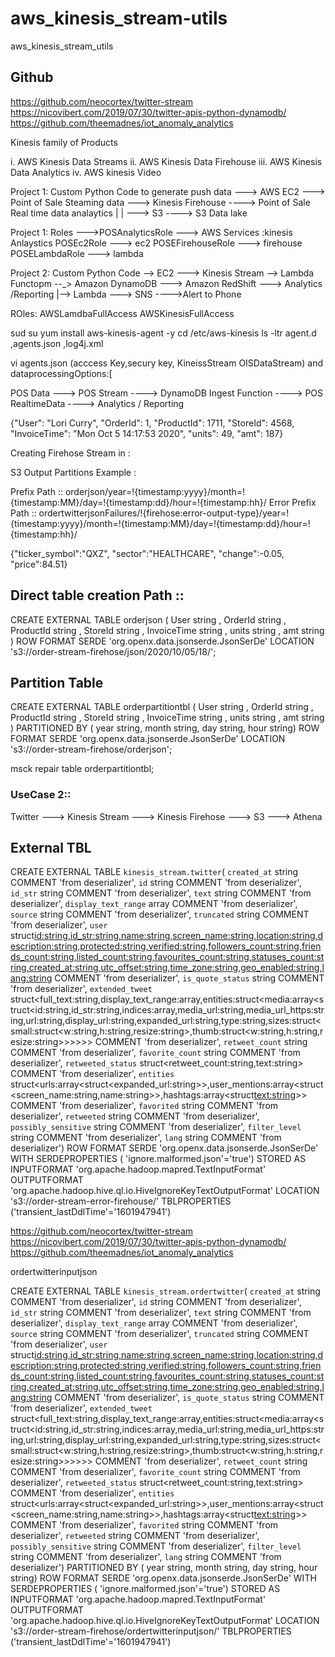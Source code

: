 # aws_kinesis_stream-utils
aws_kinesis_stream_utils

## Github 
https://github.com/neocortex/twitter-stream
https://nicovibert.com/2019/07/30/twitter-apis-python-dynamodb/
https://github.com/theemadnes/iot_anomaly_analytics

Kinesis family of Products

i.   AWS Kinesis Data Streams
ii.  AWS Kinesis Data Firehouse
iii. AWS Kinesis Data Analytics
iv.  AWS kinesis Video

Project 1:
Custom Python Code to generate push data ---> AWS EC2 ---> Point of Sale Steaming data ---> Kinesis Firehouse ----> Point of Sale Real time data analaytics
                                                                                                       |
																									   |   ---> S3 ----> S3 Data lake
																									   
Project 1:
Roles --->POSAnalyticsRole ---> AWS Services :kinesis Anlaystics
          POSEc2Role ---> ec2
          POSEFirehouseRole ---> firehouse
          POSELambdaRole ---> lambda
          		  


Project 2:
Custom Python Code --> EC2 ---> Kinesis Stream --> Lambda Functopm --_> Amazon DynamoDB ---> Amazon RedShift ---> Analytics /Reporting
                                        |--> Lambda ---> SNS ---->Alert to Phone 


ROles:
   AWSLamdbaFullAccess
   AWSKinesisFullAccess 
   
 sud su 
yum install aws-kinesis-agent -y
cd /etc/aws-kinesis
ls -ltr 
agent.d ,agents.json ,log4j.xml 

vi agents.json (acccess Key,secury key, KineissStream OISDataStream) and dataprocessingOptions:[


 


POS Data ---> POS Stream ----> DynamoDB Ingest Function ----> POS RealtimeData ----> Analytics / Reporting 

{"User": "Lori Curry", "OrderId": 1, "ProductId": 1711, "StoreId": 4568, "InvoiceTime": "Mon Oct  5 14:17:53 2020", "units": 49, "amt": 187}


Creating Firehose Stream in :

S3 Output Partitions Example :

Prefix Path ::
orderjson/year=!{timestamp:yyyy}/month=!{timestamp:MM}/day=!{timestamp:dd}/hour=!{timestamp:hh}/
Error Prefix Path ::
ordertwitterjsonFailures/!{firehose:error-output-type}/year=!{timestamp:yyyy}/month=!{timestamp:MM}/day=!{timestamp:dd}/hour=!{timestamp:hh}/


{"ticker_symbol":"QXZ", "sector":"HEALTHCARE", "change":-0.05, "price":84.51}

## Direct table creation Path ::

CREATE EXTERNAL TABLE orderjson (
User string ,
OrderId string ,
ProductId string ,
StoreId string ,
InvoiceTime string ,
units string ,
amt string )
ROW FORMAT SERDE 'org.openx.data.jsonserde.JsonSerDe'
LOCATION 's3://order-stream-firehose/json/2020/10/05/18/';


## Partition Table 
CREATE EXTERNAL TABLE orderpartitiontbl (
User string ,
OrderId string ,
ProductId string ,
StoreId string ,
InvoiceTime string ,
units string ,
amt string )
PARTITIONED BY (
year string,
month string,
day string,
hour string)
ROW FORMAT SERDE 'org.openx.data.jsonserde.JsonSerDe'
LOCATION 's3://order-stream-firehose/orderjson';

msck repair table orderpartitiontbl;


### UseCase 2::
Twitter ---> Kinesis Stream ---> Kinesis Firehose ---> S3 ---> Athena 

## External TBL 
CREATE EXTERNAL TABLE `kinesis_stream.twitter`(
  `created_at` string COMMENT 'from deserializer', 
  `id` string COMMENT 'from deserializer', 
  `id_str` string COMMENT 'from deserializer', 
  `text` string COMMENT 'from deserializer', 
  `display_text_range` array<string> COMMENT 'from deserializer', 
  `source` string COMMENT 'from deserializer', 
  `truncated` string COMMENT 'from deserializer', 
  `user` struct<id:string,id_str:string,name:string,screen_name:string,location:string,description:string,protected:string,verified:string,followers_count:string,friends_count:string,listed_count:string,favourites_count:string,statuses_count:string,created_at:string,utc_offset:string,time_zone:string,geo_enabled:string,lang:string> COMMENT 'from deserializer', 
  `is_quote_status` string COMMENT 'from deserializer', 
  `extended_tweet` struct<full_text:string,display_text_range:array<string>,entities:struct<media:array<struct<id:string,id_str:string,indices:array<string>,media_url:string,media_url_https:string,url:string,display_url:string,expanded_url:string,type:string,sizes:struct<small:struct<w:string,h:string,resize:string>,thumb:struct<w:string,h:string,resize:string>>>>>> COMMENT 'from deserializer', 
  `retweet_count` string COMMENT 'from deserializer', 
  `favorite_count` string COMMENT 'from deserializer', 
  `retweeted_status` struct<retweet_count:string,text:string> COMMENT 'from deserializer', 
  `entities` struct<urls:array<struct<expanded_url:string>>,user_mentions:array<struct<screen_name:string,name:string>>,hashtags:array<struct<text:string>>> COMMENT 'from deserializer', 
  `favorited` string COMMENT 'from deserializer', 
  `retweeted` string COMMENT 'from deserializer', 
  `possibly_sensitive` string COMMENT 'from deserializer', 
  `filter_level` string COMMENT 'from deserializer', 
  `lang` string COMMENT 'from deserializer')
ROW FORMAT SERDE 
  'org.openx.data.jsonserde.JsonSerDe' 
WITH SERDEPROPERTIES ( 
  'ignore.malformed.json'='true') 
STORED AS INPUTFORMAT 
  'org.apache.hadoop.mapred.TextInputFormat' 
OUTPUTFORMAT 
  'org.apache.hadoop.hive.ql.io.HiveIgnoreKeyTextOutputFormat'
LOCATION
  's3://order-stream-error-firehouse/'
TBLPROPERTIES ('transient_lastDdlTime'='1601947941')


https://github.com/neocortex/twitter-stream
https://nicovibert.com/2019/07/30/twitter-apis-python-dynamodb/
https://github.com/theemadnes/iot_anomaly_analytics


ordertwitterinputjson


CREATE EXTERNAL TABLE `kinesis_stream.ordertwitter`(
  `created_at` string COMMENT 'from deserializer', 
  `id` string COMMENT 'from deserializer', 
  `id_str` string COMMENT 'from deserializer', 
  `text` string COMMENT 'from deserializer', 
  `display_text_range` array<string> COMMENT 'from deserializer', 
  `source` string COMMENT 'from deserializer', 
  `truncated` string COMMENT 'from deserializer', 
  `user` struct<id:string,id_str:string,name:string,screen_name:string,location:string,description:string,protected:string,verified:string,followers_count:string,friends_count:string,listed_count:string,favourites_count:string,statuses_count:string,created_at:string,utc_offset:string,time_zone:string,geo_enabled:string,lang:string> COMMENT 'from deserializer', 
  `is_quote_status` string COMMENT 'from deserializer', 
  `extended_tweet` struct<full_text:string,display_text_range:array<string>,entities:struct<media:array<struct<id:string,id_str:string,indices:array<string>,media_url:string,media_url_https:string,url:string,display_url:string,expanded_url:string,type:string,sizes:struct<small:struct<w:string,h:string,resize:string>,thumb:struct<w:string,h:string,resize:string>>>>>> COMMENT 'from deserializer', 
  `retweet_count` string COMMENT 'from deserializer', 
  `favorite_count` string COMMENT 'from deserializer', 
  `retweeted_status` struct<retweet_count:string,text:string> COMMENT 'from deserializer', 
  `entities` struct<urls:array<struct<expanded_url:string>>,user_mentions:array<struct<screen_name:string,name:string>>,hashtags:array<struct<text:string>>> COMMENT 'from deserializer', 
  `favorited` string COMMENT 'from deserializer', 
  `retweeted` string COMMENT 'from deserializer', 
  `possibly_sensitive` string COMMENT 'from deserializer', 
  `filter_level` string COMMENT 'from deserializer', 
  `lang` string COMMENT 'from deserializer')
PARTITIONED BY (
year string,
month string,
day string,
hour string)
ROW FORMAT SERDE 
  'org.openx.data.jsonserde.JsonSerDe' 
WITH SERDEPROPERTIES ( 
  'ignore.malformed.json'='true') 
STORED AS INPUTFORMAT 
  'org.apache.hadoop.mapred.TextInputFormat' 
OUTPUTFORMAT 
  'org.apache.hadoop.hive.ql.io.HiveIgnoreKeyTextOutputFormat'
LOCATION
  's3://order-stream-firehose/ordertwitterinputjson/'
TBLPROPERTIES ('transient_lastDdlTime'='1601947941')
  
